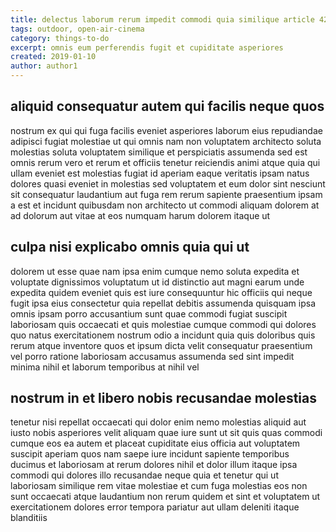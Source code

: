 ```yaml
---
title: delectus laborum rerum impedit commodi quia similique article 4297
tags: outdoor, open-air-cinema
category: things-to-do
excerpt: omnis eum perferendis fugit et cupiditate asperiores
created: 2019-01-10
author: author1
---
```


## aliquid consequatur autem qui facilis neque quos

nostrum ex qui qui fuga facilis eveniet asperiores laborum eius repudiandae adipisci fugiat molestiae ut qui omnis nam non voluptatem architecto soluta molestias soluta voluptatem similique et perspiciatis assumenda sed est omnis rerum vero et rerum et officiis tenetur reiciendis animi atque quia qui ullam eveniet est molestias fugiat id aperiam eaque veritatis ipsam natus dolores quasi eveniet in molestias sed voluptatem et eum dolor sint nesciunt sit consequatur laudantium aut fuga rem rerum sapiente praesentium ipsam a est et incidunt quibusdam non architecto ut commodi aliquam dolorem at ad dolorum aut vitae at eos numquam harum dolorem itaque ut

## culpa nisi explicabo omnis quia qui ut

dolorem ut esse quae nam ipsa enim cumque nemo soluta expedita et voluptate dignissimos voluptatum ut id distinctio aut magni earum unde expedita quidem eveniet quis est iure consequuntur hic officiis qui neque fugit ipsa eius consectetur quia repellat debitis assumenda quisquam ipsa omnis ipsam porro accusantium sunt quae commodi fugiat suscipit laboriosam quis occaecati et quis molestiae cumque commodi qui dolores quo natus exercitationem nostrum odio a incidunt quia quis doloribus quis rerum atque inventore quos et ipsum dicta velit consequatur praesentium vel porro ratione laboriosam accusamus assumenda sed sint impedit minima nihil et laborum temporibus at nihil vel

## nostrum in et libero nobis recusandae molestias

tenetur nisi repellat occaecati qui dolor enim nemo molestias aliquid aut iusto nobis asperiores velit aliquam quae iure sunt ut sit quis quas commodi cumque eos ea autem et placeat cupiditate eius officia aut voluptatem suscipit aperiam quos nam saepe iure incidunt sapiente temporibus ducimus et laboriosam at rerum dolores nihil et dolor illum itaque ipsa commodi qui dolores illo recusandae neque quia et tenetur qui ut laboriosam similique rem vitae molestiae et cum fuga molestias eos non sunt occaecati atque laudantium non rerum quidem et sint et voluptatem ut exercitationem dolores error tempora pariatur aut ullam deleniti itaque blanditiis
